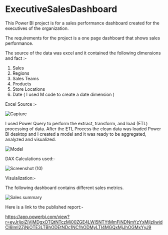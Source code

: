 # ExecutiveSalesDashboard

This Power BI project is for a sales performance dashboard created for the executives of the organization.

The requirements for the project is a one page dashboard that shows sales performance.

The source of the data was excel and it contained the following dimensions and fact :-

  1. Sales
  2. Regions
  3. Sales Teams
  4. Products
  5. Store Locations
  6. Date ( I used M code to create a date dimension )

Excel Source :- 

![Capture](https://user-images.githubusercontent.com/82042663/114628003-ce3dd000-9c7b-11eb-9e11-e3bb84380df3.PNG)

I used  Power Query to perform the extract, transform, and load (ETL) processing of data. After the ETL Process the clean data was
loaded Power BI desktop and I created a model and it was ready to be aggregated, analyzed and visualized.

![Model](https://user-images.githubusercontent.com/82042663/114629158-b49d8800-9c7d-11eb-8bf4-3130bf1bac9b.PNG)


DAX Calculations used:- 

![Screenshot (10)](https://user-images.githubusercontent.com/82042663/114630684-c16fab00-9c80-11eb-84f9-1f0943e63596.png)


Visulalization:- 

The following dashboard contains different sales metrics. 


![Sales summary](https://user-images.githubusercontent.com/82042663/114629433-2d9cdf80-9c7e-11eb-9e5f-5627ebf31b32.gif)



Here is a link to the published report:- 

https://app.powerbi.com/view?r=eyJrIjoiZjVjMDgxOTQtNTczMi00ZGE4LWI5NTYtMmFiNDNmYzYxMjIzIiwidCI6ImI2ZjNjOTE3LTBhODEtNDc1NC1hODMyLTI4MGQxMjJhOGMxYyJ9
